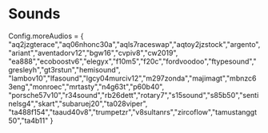 # Sounds

Config.moreAudios = {
    "aq2jzgterace","aq06nhonc30a","aqls7raceswap","aqtoy2jzstock","argento","ariant","aventadorv12","bgw16","cvpiv8","cw2019",
    "ea888","ecoboostv6","elegyx","f10m5","f20c","fordvoodoo","ftypesound","gresleyh","gt3rstun","hemisound",
    "lambov10","lfasound","lgcy04murciv12","m297zonda","majimagt","mbnzc63eng","monroec","mrtasty","n4g63t","p60b40",
    "porsche57v10","r34sound","rb26dett","rotary7","s15sound","s85b50","sentinelsg4","skart","subaruej20","ta028viper",
    "ta488f154","taaud40v8","trumpetzr","v8sultanrs","zircoflow","tamustanggt50","ta4b11"
}
